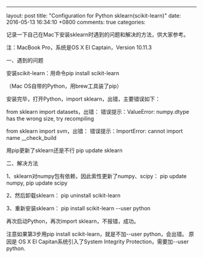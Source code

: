 ---
layout: post
title: "Configuration for Python sklearn(scikit-learn)"
date: 2016-05-13 16:34:10 +0800
comments: true
categories: 

记录一下自己在Mac下安装sklearn时遇到的问题和解决的方法，供大家参考。

注：MacBook Pro，系统是OS X EI Captain，Version 10.11.3


一、遇到的问题

安装scikit-learn：用命令pip install scikit-learn

（Mac OS自带的Python，用brew工具装了pip）

安装完毕，打开Python，import sklearn，出错，主要错误如下：


from sklearn import datasets，出错：
错误提示：ValueError: numpy.dtype has the wrong size, try recompiling

from sklearn import svm，出错：
错误提示：ImportError: cannot import name __check_build

用pip更新了sklearn还是不行
pip update sklearn


二、解决方法

1、sklearn对numpy包有依赖，因此索性更新了numpy、scipy：
pip update numpy, pip update scipy

2、然后卸载sklearn：
pip uninstall scikit-learn

3、重新安装sklearn：
pip install scikit-learn --user python

再次启动Python，再次import sklearn，不报错，成功。

注意如果第3步用pip install scikit-learn，就是不加--user python，会出错。
原因是 OS X El Capitan系统引入了System Integrity Protection，需要加--user python.
